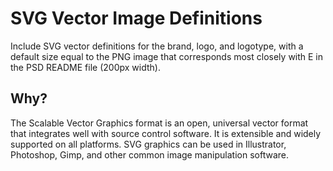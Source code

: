 # SVG Vector Image Definitions

Include SVG vector definitions for the brand, logo, and logotype, with a default size equal to the PNG image that corresponds most closely with E in the PSD README file (200px width). 

## Why?

The Scalable Vector Graphics format is an open, universal vector format that integrates well with source control software. It is extensible and widely supported on all platforms. SVG graphics can be used in Illustrator, Photoshop, Gimp, and other common image manipulation software. 